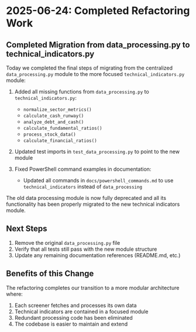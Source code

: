 # 2025-06-24: Completed Refactoring Work

## Completed Migration from data_processing.py to technical_indicators.py

Today we completed the final steps of migrating from the centralized `data_processing.py` module to the more focused `technical_indicators.py` module:

1. Added all missing functions from `data_processing.py` to `technical_indicators.py`:
   - `normalize_sector_metrics()`
   - `calculate_cash_runway()`
   - `analyze_debt_and_cash()`
   - `calculate_fundamental_ratios()`
   - `process_stock_data()`
   - `calculate_financial_ratios()`

2. Updated test imports in `test_data_processing.py` to point to the new module

3. Fixed PowerShell command examples in documentation:
   - Updated all commands in `docs/powershell_commands.md` to use `technical_indicators` instead of `data_processing`

The old data processing module is now fully deprecated and all its functionality has been properly migrated to the new technical indicators module.

## Next Steps

1. Remove the original `data_processing.py` file
2. Verify that all tests still pass with the new module structure
3. Update any remaining documentation references (README.md, etc.)

## Benefits of this Change

The refactoring completes our transition to a more modular architecture where:

1. Each screener fetches and processes its own data
2. Technical indicators are contained in a focused module
3. Redundant processing code has been eliminated
4. The codebase is easier to maintain and extend
